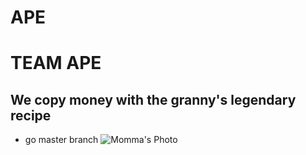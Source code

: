 # APE
# TEAM APE
## We copy money with the granny's legendary recipe 
- go master branch
![Momma's Photo](https://user-images.githubusercontent.com/54531407/113542223-c7311500-961e-11eb-9d58-20d737854f8e.png)
